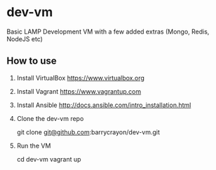 # dev-vm
Basic LAMP Development VM with a few added extras (Mongo, Redis, NodeJS etc)

## How to use
1. Install VirtualBox https://www.virtualbox.org
2. Install Vagrant https://www.vagrantup.com
3. Install Ansible http://docs.ansible.com/intro_installation.html
4. Clone the dev-vm repo

    git clone git@github.com:barrycrayon/dev-vm.git

5. Run the VM

    cd dev-vm
    vagrant up
